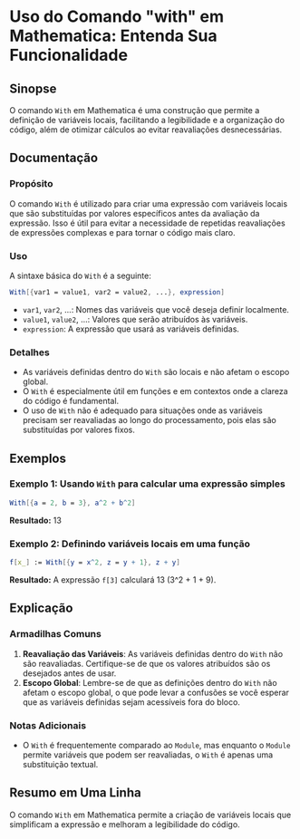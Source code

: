 <!--
Meta Description: # Uso do Comando "with" em Mathematica: Entenda Sua Funcionalidade ## Sinopse O comando `With` em Mathematica é uma construção que permite a definição...
Meta Keywords: variáveis, que, mathematica, uma, expressão
-->

# Uso do Comando "with" em Mathematica: Entenda Sua Funcionalidade

## Sinopse
O comando `With` em Mathematica é uma construção que permite a definição de variáveis locais, facilitando a legibilidade e a organização do código, além de otimizar cálculos ao evitar reavaliações desnecessárias.

## Documentação
### Propósito
O comando `With` é utilizado para criar uma expressão com variáveis locais que são substituídas por valores específicos antes da avaliação da expressão. Isso é útil para evitar a necessidade de repetidas reavaliações de expressões complexas e para tornar o código mais claro.

### Uso
A sintaxe básica do `With` é a seguinte:

```mathematica
With[{var1 = value1, var2 = value2, ...}, expression]
```

- `var1`, `var2`, ...: Nomes das variáveis que você deseja definir localmente.
- `value1`, `value2`, ...: Valores que serão atribuídos às variáveis.
- `expression`: A expressão que usará as variáveis definidas.

### Detalhes
- As variáveis definidas dentro do `With` são locais e não afetam o escopo global.
- O `With` é especialmente útil em funções e em contextos onde a clareza do código é fundamental.
- O uso de `With` não é adequado para situações onde as variáveis precisam ser reavaliadas ao longo do processamento, pois elas são substituídas por valores fixos.

## Exemplos
### Exemplo 1: Usando `With` para calcular uma expressão simples
```mathematica
With[{a = 2, b = 3}, a^2 + b^2]
```
**Resultado:** 13

### Exemplo 2: Definindo variáveis locais em uma função
```mathematica
f[x_] := With[{y = x^2, z = y + 1}, z + y]
```
**Resultado:** A expressão `f[3]` calculará 13 (3^2 + 1 + 9).

## Explicação
### Armadilhas Comuns
1. **Reavaliação das Variáveis**: As variáveis definidas dentro do `With` não são reavaliadas. Certifique-se de que os valores atribuídos são os desejados antes de usar.
2. **Escopo Global**: Lembre-se de que as definições dentro do `With` não afetam o escopo global, o que pode levar a confusões se você esperar que as variáveis definidas sejam acessíveis fora do bloco.

### Notas Adicionais
- O `With` é frequentemente comparado ao `Module`, mas enquanto o `Module` permite variáveis que podem ser reavaliadas, o `With` é apenas uma substituição textual.

## Resumo em Uma Linha
O comando `With` em Mathematica permite a criação de variáveis locais que simplificam a expressão e melhoram a legibilidade do código.